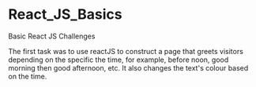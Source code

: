 # React_JS_Basics
Basic React JS Challenges

The first task was to use reactJS to construct a page that greets visitors depending on the specific the time, 
for example, before noon, good morning then good afternoon, etc. It also changes the text's colour based on the time.

